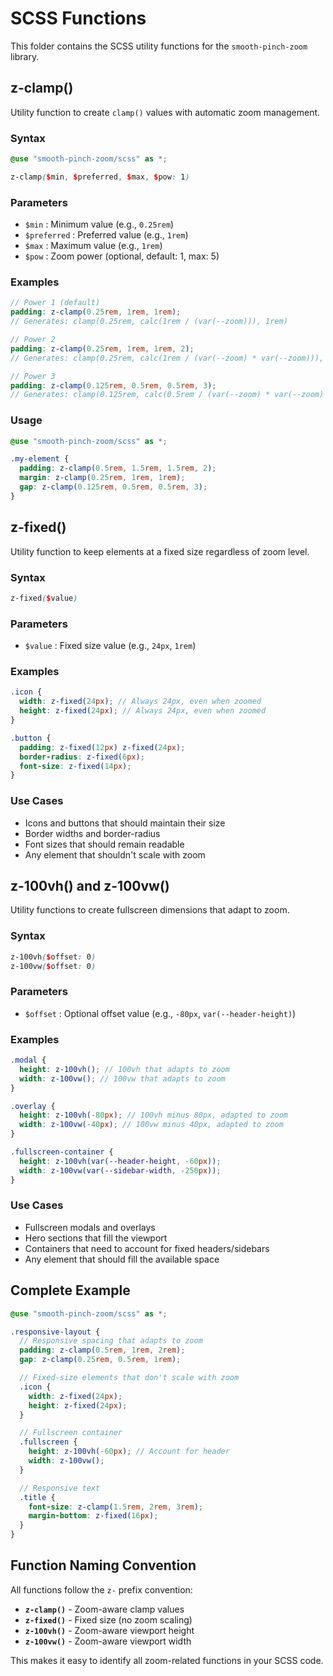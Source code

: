 # SCSS Functions

This folder contains the SCSS utility functions for the `smooth-pinch-zoom` library.

## z-clamp()

Utility function to create `clamp()` values with automatic zoom management.

### Syntax

```scss
@use "smooth-pinch-zoom/scss" as *;

z-clamp($min, $preferred, $max, $pow: 1)
```

### Parameters

- `$min` : Minimum value (e.g., `0.25rem`)
- `$preferred` : Preferred value (e.g., `1rem`)
- `$max` : Maximum value (e.g., `1rem`)
- `$pow` : Zoom power (optional, default: 1, max: 5)

### Examples

```scss
// Power 1 (default)
padding: z-clamp(0.25rem, 1rem, 1rem);
// Generates: clamp(0.25rem, calc(1rem / (var(--zoom))), 1rem)

// Power 2
padding: z-clamp(0.25rem, 1rem, 1rem, 2);
// Generates: clamp(0.25rem, calc(1rem / (var(--zoom) * var(--zoom))), 1rem)

// Power 3
padding: z-clamp(0.125rem, 0.5rem, 0.5rem, 3);
// Generates: clamp(0.125rem, calc(0.5rem / (var(--zoom) * var(--zoom) * var(--zoom))), 0.5rem)
```

### Usage

```scss
@use "smooth-pinch-zoom/scss" as *;

.my-element {
  padding: z-clamp(0.5rem, 1.5rem, 1.5rem, 2);
  margin: z-clamp(0.25rem, 1rem, 1rem);
  gap: z-clamp(0.125rem, 0.5rem, 0.5rem, 3);
}
```

## z-fixed()

Utility function to keep elements at a fixed size regardless of zoom level.

### Syntax

```scss
z-fixed($value)
```

### Parameters

- `$value` : Fixed size value (e.g., `24px`, `1rem`)

### Examples

```scss
.icon {
  width: z-fixed(24px); // Always 24px, even when zoomed
  height: z-fixed(24px); // Always 24px, even when zoomed
}

.button {
  padding: z-fixed(12px) z-fixed(24px);
  border-radius: z-fixed(6px);
  font-size: z-fixed(14px);
}
```

### Use Cases

- Icons and buttons that should maintain their size
- Border widths and border-radius
- Font sizes that should remain readable
- Any element that shouldn't scale with zoom

## z-100vh() and z-100vw()

Utility functions to create fullscreen dimensions that adapt to zoom.

### Syntax

```scss
z-100vh($offset: 0)
z-100vw($offset: 0)
```

### Parameters

- `$offset` : Optional offset value (e.g., `-80px`, `var(--header-height)`)

### Examples

```scss
.modal {
  height: z-100vh(); // 100vh that adapts to zoom
  width: z-100vw(); // 100vw that adapts to zoom
}

.overlay {
  height: z-100vh(-80px); // 100vh minus 80px, adapted to zoom
  width: z-100vw(-40px); // 100vw minus 40px, adapted to zoom
}

.fullscreen-container {
  height: z-100vh(var(--header-height, -60px));
  width: z-100vw(var(--sidebar-width, -250px));
}
```

### Use Cases

- Fullscreen modals and overlays
- Hero sections that fill the viewport
- Containers that need to account for fixed headers/sidebars
- Any element that should fill the available space

## Complete Example

```scss
@use "smooth-pinch-zoom/scss" as *;

.responsive-layout {
  // Responsive spacing that adapts to zoom
  padding: z-clamp(0.5rem, 1rem, 2rem);
  gap: z-clamp(0.25rem, 0.5rem, 1rem);

  // Fixed-size elements that don't scale with zoom
  .icon {
    width: z-fixed(24px);
    height: z-fixed(24px);
  }

  // Fullscreen container
  .fullscreen {
    height: z-100vh(-60px); // Account for header
    width: z-100vw();
  }

  // Responsive text
  .title {
    font-size: z-clamp(1.5rem, 2rem, 3rem);
    margin-bottom: z-fixed(16px);
  }
}
```

## Function Naming Convention

All functions follow the `z-` prefix convention:

- **`z-clamp()`** - Zoom-aware clamp values
- **`z-fixed()`** - Fixed size (no zoom scaling)
- **`z-100vh()`** - Zoom-aware viewport height
- **`z-100vw()`** - Zoom-aware viewport width

This makes it easy to identify all zoom-related functions in your SCSS code.
